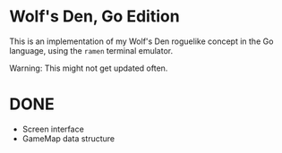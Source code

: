 # Wolf's Den, Go Edition

This is an implementation of my Wolf's Den roguelike concept in the Go language, using the `ramen` terminal emulator.

Warning: This might not get updated often.

# DONE

* Screen interface
* GameMap data structure